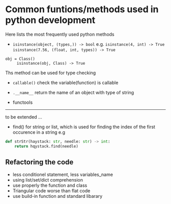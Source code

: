 # Common funtions/methods used in python development

Here lists the most frequently used python methods

- `isinstance(object, (types,)) -> bool`
e.g. 
`isinstance(4, int) -> True`
`isinstance(7.56, (float, int, types)) -> True`
```
obj = Class()
     isinstance(obj, Class) -> True
```

Ths method can be used for type checking

* `callable()`
check the variable(function) is callable

* `.__name__` return the name of an object with type of string

* functools
---
to be extended ...

* find() for string or list, which is used for finding the index of the first occurence in a string
e.g
```python
def strStr(haystack: str, needle: str) -> int:
    return hqystack.find(needle)
```
## Refactoring the code
- less conditionel statement, less variables_name
- using list/set/dict comprehension
- use properly the function and class
- Triangular code worse than flat code
- use build-in function and standard libarary 
